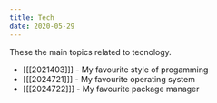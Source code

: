 ```yaml
---
title: Tech
date: 2020-05-29
---
```

These the main topics related to tecnology.

* [[[2021403]]] - My favourite style of progamming
* [[[2024721]]] - My favourite operating system
* [[[2024722]]] - My favourite package manager
